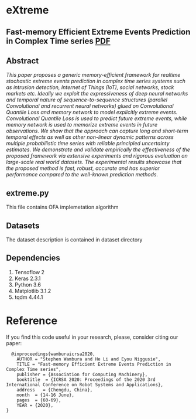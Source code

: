 # eXtreme
## Fast-memory Efficient Extreme Events Prediction in Complex Time series [PDF](https://doi.org/10.1145/3402597.3402609 "Downdoald the paper from here")

## Abstract
_This paper proposes a generic memory-efficient framework for realtime stochastic extreme events prediction in complex time series systems such as intrusion detection, Internet of Things (IoT), social networks, stock markets etc. Ideally we exploit the expressiveness of deep neural networks and temporal nature of sequence-to-sequence structures (parallel Convolutional and recurrent neural networks) glued on Convolutional Quantile Loss and memory network to model explicitly extreme events. Convolutional Quantile Loss is used to predict future extreme events, while memory network is used to memorize extreme events in future observations. We show that the approach can capture long and short-term temporal effects as well as other non-linear dynamic patterns across multiple probabilistic time series with reliable principled uncertainty estimates. We demonstrate and validate empirically the effectiveness of the proposed framework via extensive experiments and rigorous evaluation on large-scale real world datasets. The experimental results showcase that the proposed method is fast, robust, accurate and has superior performance compared to the well-known prediction methods._

## extreme.py 
This file contains OFA implemetation algorithm 

## Datasets
The dataset description is contained in dataset directory

## Dependencies
1. Tensoflow 2
2. Keras 2.3.1
3. Python 3.6
4. Matplotlib 3.1.2
5. tqdm 4.44.1


# Reference
If you find this code useful in your research, please, consider citing our paper:

```
  @inproceedings{wamburaicrsa2020,
	AUTHOR = "Stephen Wambura and He Li and Eyou Niggusie", 
	TITLE = "Fast-memory Efficient Extreme Events Prediction in Complex Time series",
	publisher = {Association for Computing Machinery},
	booktitle  = {ICRSA 2020: Proceedings of the 2020 3rd International Conference on Robot Systems and Applications},
	address   = {Chengdu, China},
	month  = {14-16 June},
	pages  = {60-69},
	YEAR = {2020},
}
```
